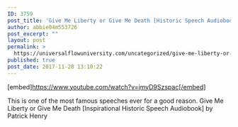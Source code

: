 ```yaml
---
ID: 3759
post_title: 'Give Me Liberty or Give Me Death [Historic Speech Audiobook] by Patrick Henry'
author: abbie04m553726
post_excerpt: ""
layout: post
permalink: >
  https://universalflowuniversity.com/uncategorized/give-me-liberty-or-give-me-death-historic-speech-audiobook-by-patrick-henry/
published: true
post_date: 2017-11-28 13:10:22
---
```

[embed]https://www.youtube.com/watch?v=jmyD9Szspac[/embed]<br>
<p>This is one of the most famous speeches ever for a good reason.
Give Me Liberty or Give Me Death [Inspirational Historic Speech Audiobook] by Patrick Henry</p>